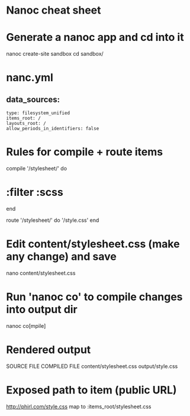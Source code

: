 Nanoc cheat sheet
===============================================

# Generate a nanoc app and cd into it
nanoc create-site sandbox
cd sandbox/

# nanc.yml
data_sources:
  -
    type: filesystem_unified
    items_root: /
    layouts_root: /
    allow_periods_in_identifiers: false

# Rules for compile + route items
compile '/stylesheet/' do
  # :filter :scss
end

route '/stylesheet/' do
  '/style.css'
end
 
# Edit content/stylesheet.css (make any change) and save
nano content/stylesheet.css

# Run 'nanoc co' to compile changes into output dir
nanoc co[mpile]

# Rendered output
SOURCE FILE                COMPILED FILE
content/stylesheet.css     output/style.css

# Exposed path to item (public URL)
http://phirl.com/style.css map to :items_root/stylesheet.css
